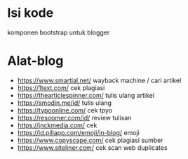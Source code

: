 # Isi kode
 komponen bootstrap untuk blogger

# Alat-blog
- https://www.smartial.net/ wayback machine / cari artikel
- https://1text.com/ cek plagiasi
- https://thearticlespinner.com/ tulis ulang artikel
- https://smodin.me/id/ tulis ulang
- https://typoonline.com/ cek tpyo
- https://resoomer.com/id/ review tulisan
- https://jnckmedia.com/ cek
- https://id.piliapp.com/emoji/in-blog/ emoji
- https://www.copyscape.com/ cek plagiasi sumber
- https://www.siteliner.com/ cek scan web duplicates
